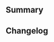 ## Summary

## Changelog

<!--
### [Added]

### [Changed]

### [Deprecated]

### [Removed]

### [Fixed]

### [Security]
-->
